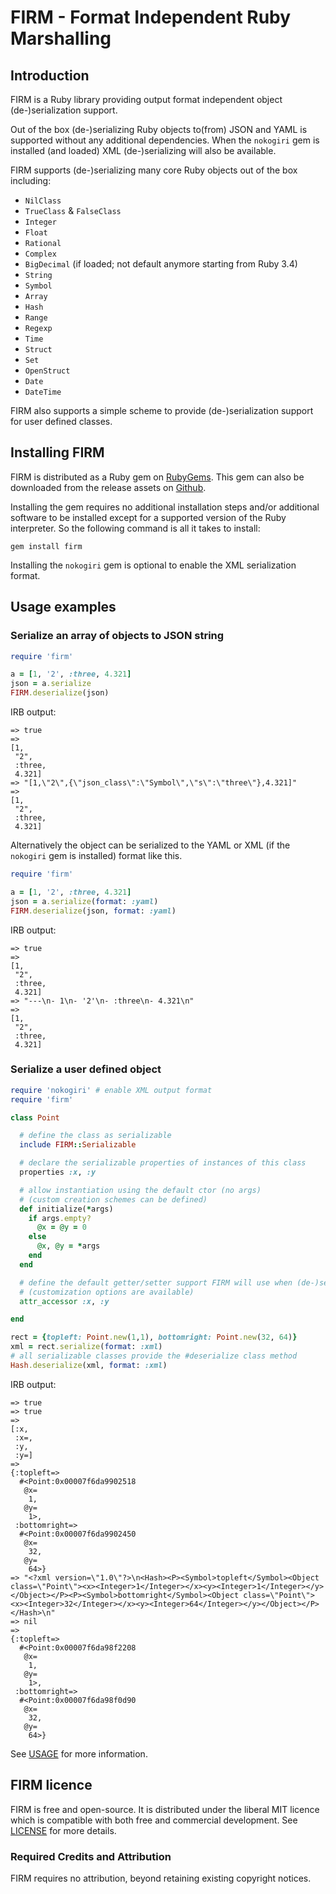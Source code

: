 # FIRM - Format Independent Ruby Marshalling

## Introduction

FIRM is a Ruby library providing output format independent object (de-)serialization support.

Out of the box (de-)serializing Ruby objects to(from) JSON and YAML is supported without any additional
dependencies.
When the `nokogiri` gem is installed (and loaded) XML (de-)serializing will also be available.

FIRM supports (de-)serializing many core Ruby objects out of the box including:
- `NilClass`
- `TrueClass` & `FalseClass`
- `Integer`
- `Float`
- `Rational`
- `Complex`
- `BigDecimal` (if loaded; not default anymore starting from Ruby 3.4)
- `String`
- `Symbol`
- `Array`
- `Hash`
- `Range`
- `Regexp`
- `Time`
- `Struct`
- `Set`
- `OpenStruct`
- `Date`
- `DateTime`

FIRM also supports a simple scheme to provide (de-)serialization support for user defined classes. 

## Installing FIRM

FIRM is distributed as a Ruby gem on [RubyGems](https://rubygems.org). This gem can also be downloaded from the release
assets on [Github](https://github.com/mcorino/firm/releases).

Installing the gem requires no additional installation steps and/or additional software to be installed except for a
supported version of the Ruby interpreter. So the following command is all it takes to install:

```shell
gem install firm
```

Installing the `nokogiri` gem is optional to enable the XML serialization format.   

## Usage examples

### Serialize an array of objects to JSON string

```ruby
require 'firm'

a = [1, '2', :three, 4.321]
json = a.serialize
FIRM.deserialize(json)
```

IRB output:

```shell
=> true
=> 
[1,
 "2",
 :three,
 4.321]
=> "[1,\"2\",{\"json_class\":\"Symbol\",\"s\":\"three\"},4.321]"
=> 
[1,
 "2",
 :three,
 4.321]
```

Alternatively the object can be serialized to the YAML or XML (if the `nokogiri` gem is installed) format like this.

```ruby
require 'firm'

a = [1, '2', :three, 4.321]
json = a.serialize(format: :yaml)
FIRM.deserialize(json, format: :yaml)
```

IRB output:

```shell
=> true
=> 
[1,
 "2",
 :three,
 4.321]
=> "---\n- 1\n- '2'\n- :three\n- 4.321\n"
=> 
[1,
 "2",
 :three,
 4.321]
```

### Serialize a user defined object

```ruby
require 'nokogiri' # enable XML output format
require 'firm'

class Point

  # define the class as serializable 
  include FIRM::Serializable

  # declare the serializable properties of instances of this class
  properties :x, :y

  # allow instantiation using the default ctor (no args)
  # (custom creation schemes can be defined)
  def initialize(*args)
    if args.empty?
      @x = @y = 0
    else
      @x, @y = *args
    end
  end

  # define the default getter/setter support FIRM will use when (de-)serializing properties
  # (customization options are available)
  attr_accessor :x, :y

end

rect = {topleft: Point.new(1,1), bottomright: Point.new(32, 64)}
xml = rect.serialize(format: :xml)
# all serializable classes provide the #deserialize class method
Hash.deserialize(xml, format: :xml)
```

IRB output:

```shell
=> true
=> true
=> 
[:x,
 :x=,
 :y,
 :y=]
=> 
{:topleft=>
  #<Point:0x00007f6da9902518
   @x=
    1,
   @y=
    1>,
 :bottomright=>
  #<Point:0x00007f6da9902450
   @x=
    32,
   @y=
    64>}
=> "<?xml version=\"1.0\"?>\n<Hash><P><Symbol>topleft</Symbol><Object class=\"Point\"><x><Integer>1</Integer></x><y><Integer>1</Integer></y></Object></P><P><Symbol>bottomright</Symbol><Object class=\"Point\"><x><Integer>32</Integer></x><y><Integer>64</Integer></y></Object></P></Hash>\n"
=> nil
=> 
{:topleft=>
  #<Point:0x00007f6da98f2208
   @x=
    1,
   @y=
    1>,
 :bottomright=>
  #<Point:0x00007f6da98f0d90
   @x=
    32,
   @y=
    64>}
```

See [USAGE](USAGE.md) for more information.

## FIRM licence

FIRM is free and open-source. It is distributed under the liberal
MIT licence which is compatible with both free and commercial development.
See [LICENSE](LICENSE) for more details.

### Required Credits and Attribution

FIRM requires no attribution, beyond retaining existing copyright notices.
